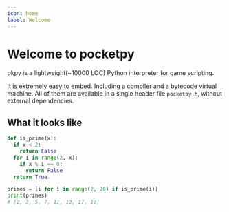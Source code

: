 ```yaml
---
icon: home
label: Welcome
---
```


# Welcome to pocketpy

pkpy is a lightweight(~10000 LOC) Python interpreter for game scripting.

It is extremely easy to embed. Including a compiler and a bytecode virtual machine. All of them are available in a single header file `pocketpy.h`, without external dependencies.

## What it looks like

```python
def is_prime(x):
  if x < 2:
    return False
  for i in range(2, x):
    if x % i == 0:
      return False
  return True

primes = [i for i in range(2, 20) if is_prime(i)]
print(primes)
# [2, 3, 5, 7, 11, 13, 17, 19]
```